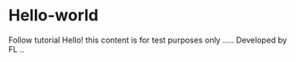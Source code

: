 # Hello-world
Follow tutorial
Hello! this content is for test purposes only .....
Developed by FL ..
